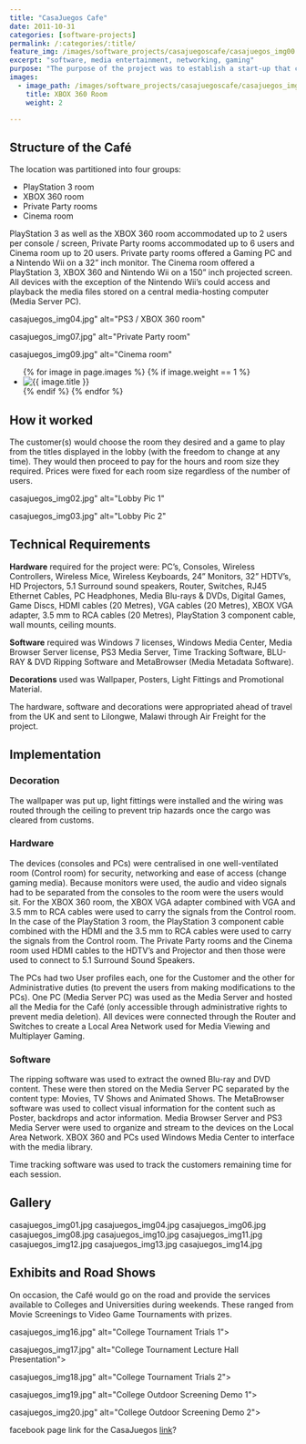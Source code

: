 ```yaml
---
title: "CasaJuegos Cafe"
date: 2011-10-31
categories: [software-projects]
permalink: /:categories/:title/
feature_img: /images/software_projects/casajuegoscafe/casajuegos_img00.jpg
excerpt: "software, media entertainment, networking, gaming"
purpose: "The purpose of the project was to establish a start-up that could offer services as a modern video game arcade and an offline media-streaming hub at a location in Lilongwe, Malawi, South-East Africa."
images:
  - image_path: /images/software_projects/casajuegoscafe/casajuegos_img01.jpg
    title: XBOX 360 Room
    weight: 2

---
```

<h2 class="text-underline">Structure of the Café</h2>

The location was partitioned into four groups:

*	PlayStation 3  room
*	XBOX 360 room
*	Private Party rooms  
*	Cinema room

PlayStation 3 as well as the XBOX 360 room accommodated up to 2 users per console / screen, Private Party rooms accommodated up to 6 users and Cinema room up to 20 users. Private party rooms offered a Gaming PC and a Nintendo Wii on a 32” inch monitor.  The Cinema room offered a PlayStation 3, XBOX 360 and Nintendo Wii on a 150” inch projected screen. All devices with the exception of the Nintendo Wii’s could access and playback the media files stored on a central media-hosting computer (Media Server PC).

casajuegos_img04.jpg" alt="PS3 / XBOX 360 room"

casajuegos_img07.jpg" alt="Private Party room"

casajuegos_img09.jpg" alt="Cinema room"

<ul class="photo-gallery">
  {% for image in page.images %}
    {% if image.weight == 1 %}  
      <li>
        <img src="{{ image.image_path }}" alt="{{ image.title }}">
      </li>
    {% endif %}  
  {% endfor %}  
</ul>

<h2 class="text-underline">How it worked</h2>

The customer(s) would choose the room they desired and a game to play from the titles displayed in the lobby (with the freedom to change at any time). They would then proceed to pay for the hours and room size they required. Prices were fixed for each room size regardless of the number of users.

casajuegos_img02.jpg" alt="Lobby Pic 1"

casajuegos_img03.jpg" alt="Lobby Pic 2"

<h2 class="text-underline">Technical Requirements</h2>

**Hardware** required for the project were: PC’s, Consoles, Wireless Controllers, Wireless Mice, Wireless Keyboards, 24” Monitors, 32” HDTV’s, HD Projectors, 5.1 Surround sound speakers, Router, Switches, RJ45 Ethernet Cables, PC Headphones, Media Blu-rays & DVDs, Digital Games, Game Discs, HDMI cables (20 Metres), VGA cables (20 Metres), XBOX VGA adapter, 3.5 mm to RCA cables (20 Metres), PlayStation 3 component cable, wall mounts, ceiling mounts.

**Software** required was Windows 7 licenses, Windows Media Center, Media Browser Server license, PS3 Media Server, Time Tracking Software, BLU-RAY & DVD Ripping Software and MetaBrowser (Media Metadata Software).

**Decorations** used was Wallpaper, Posters, Light Fittings and Promotional Material.

The hardware, software and decorations were appropriated ahead of travel from the UK and sent to Lilongwe, Malawi through Air Freight for the project.

<h2 class="text-underline">Implementation</h2>

### Decoration
The wallpaper was put up, light fittings were installed and the wiring was routed through the ceiling to prevent trip hazards once the cargo was cleared from customs.

### Hardware
The devices (consoles and PCs) were centralised in one well-ventilated room (Control room) for security, networking and ease of access (change gaming media). Because monitors were used, the audio and video signals had to be separated from the consoles to the room were the users would sit. For the XBOX 360 room, the XBOX VGA adapter combined with VGA and 3.5 mm to RCA cables were used to carry the signals from the Control room. In the case of the PlayStation 3 room, the PlayStation 3 component cable combined with the HDMI and the 3.5 mm to RCA cables were used to carry the signals from the Control room. The Private Party rooms and the Cinema room used HDMI cables to the HDTV’s and Projector and then those were used to connect to 5.1 Surround Sound Speakers.

The PCs had two User profiles each, one for the Customer and the other for Administrative duties (to prevent the users from making modifications to the PCs). One PC (Media Server PC) was used as the Media Server and hosted all the Media for the Café (only accessible through administrative rights to prevent media deletion). All devices were connected through the Router and Switches to create a Local Area Network used for Media Viewing and Multiplayer Gaming.

### Software
The ripping software was used to extract the owned Blu-ray and DVD content. These were then stored on the Media Server PC separated by the content type: Movies, TV Shows and Animated Shows. The MetaBrowser software was used to collect visual information for the content such as Poster, backdrops and actor information. Media Browser Server and PS3 Media Server were used to organize and stream to the devices on the Local Area Network. XBOX 360 and PCs used Windows Media Center to interface with the media library.

Time tracking software was used to track the customers remaining time for each session.

<h2 class="text-underline">Gallery</h2>

casajuegos_img01.jpg
casajuegos_img04.jpg
casajuegos_img06.jpg
casajuegos_img08.jpg
casajuegos_img10.jpg
casajuegos_img11.jpg
casajuegos_img12.jpg
casajuegos_img13.jpg
casajuegos_img14.jpg




<h2 class="text-underline">Exhibits and Road Shows</h2>

On occasion, the Café would go on the road and provide the services available to Colleges and Universities during weekends. These ranged from Movie Screenings to Video Game Tournaments with prizes.

casajuegos_img16.jpg" alt="College Tournament Trials 1">

casajuegos_img17.jpg" alt="College Tournament Lecture Hall Presentation">

casajuegos_img18.jpg" alt="College Tournament Trials 2">

casajuegos_img19.jpg" alt="College Outdoor Screening Demo 1">

casajuegos_img20.jpg" alt="College Outdoor Screening Demo 2">


facebook page link for the CasaJuegos [link](https://www.facebook.com/casajuegos/)?
